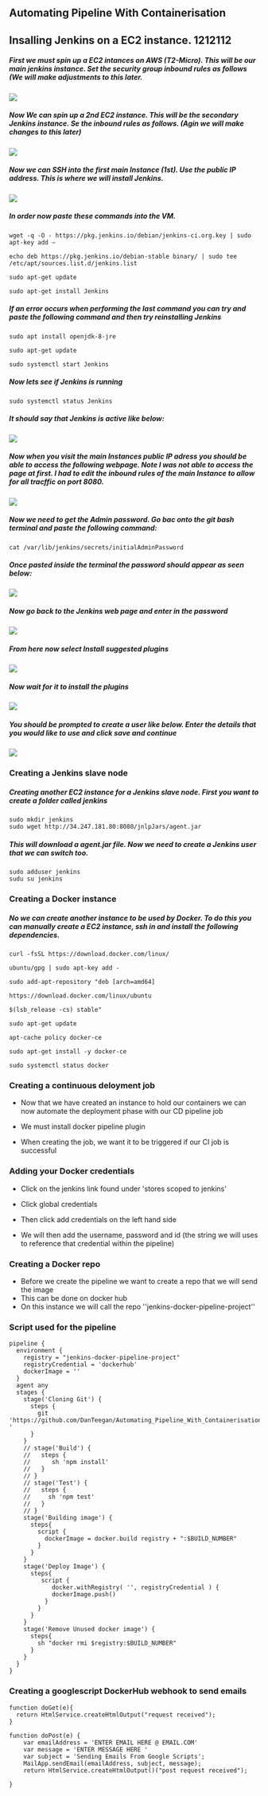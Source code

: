 
## Automating Pipeline With Containerisation
## Insalling Jenkins on a EC2 instance. 1212112

##### First we must spin up a EC2 intances on AWS (T2-Micro). This will be our main jenkins instance. Set the security group inbound rules as follows (We will make adjustments to this later.

![](images/1.png)

##### Now We can spin up a 2nd EC2 instance. This will be the secondary Jenkins instance. Se the inbound rules as follows. (Agin we will make changes to this later)

![](images/2.png)


##### Now we can SSH into the first main Instance (1st). Use the public IP address. This is where we will install Jenkins.

![](images/3.png)

##### In order now paste these commands into the VM.
```
wget -q -O - https://pkg.jenkins.io/debian/jenkins-ci.org.key | sudo apt-key add –
```
```
echo deb https://pkg.jenkins.io/debian-stable binary/ | sudo tee /etc/apt/sources.list.d/jenkins.list
```
```
sudo apt-get update
```
```
sudo apt-get install Jenkins
```

##### If an error occurs when performing the last command you can try and paste the following command and then try reinstalling Jenkins

```
sudo apt install openjdk-8-jre
```
```
sudo apt-get update
```
```
sudo systemctl start Jenkins
```
##### Now lets see if Jenkins is running

```
sudo systemctl status Jenkins
```
##### It should say that Jenkins is active like below:

![](images/4.png)

##### Now when you visit the main Instances public IP adress you should be able to access the following webpage. Note I was not able to access the page at first. I had to edit the inbound rules of the main Instance to allow for all tracffic on port 8080.

![](images/5.png)

##### Now we need to get the Admin password. Go bac onto the git bash terminal and paste the following command:
```
cat /var/lib/jenkins/secrets/initialAdminPassword
```
##### Once pasted inside the terminal the password should appear as seen below:

![](images/6.png)

##### Now go back to the Jenkins web page and enter in the password

![](images/7.png)

##### From here now select Install suggested plugins

![](images/8.png)

##### Now wait for it to install the plugins

![](images/9.png)

##### You should be prompted to create a user like below. Enter the details that you would like to use and click save and continue

![](images/10.png)

### Creating a Jenkins slave node

##### Creating another EC2 instance for a Jenkins slave node. First you want to create a folder called jenkins
```
sudo mkdir jenkins
sudo wget http://34.247.181.80:8080/jnlpJars/agent.jar
```
##### This will download a agent.jar file. Now we need to create a Jenkins user that we can switch too. 
```
sudo adduser jenkins
sudu su jenkins
```

### Creating a Docker instance

##### No we can create another instance to be used by Docker. To do this you can manually create a EC2 instance, ssh in and install the following  dependencies.
```
curl -fsSL https://download.docker.com/linux/
```
```
ubuntu/gpg | sudo apt-key add -
```
```
sudo add-apt-repository "deb [arch=amd64] 
```
```
https://download.docker.com/linux/ubuntu 
```
```
$(lsb_release -cs) stable"
```
```
sudo apt-get update
```
```
apt-cache policy docker-ce
```
```
sudo apt-get install -y docker-ce
```
```
sudo systemctl status docker
```

### Creating a continuous deloyment job

- Now that we have created an instance to hold our containers we can now automate the deployment phase with our CD pipeline job

- We must install docker pipeline plugin

- When creating the job, we want it to be triggered if our CI job is successful

### Adding your Docker credentials

- Click on the jenkins link found under 'stores scoped to jenkins'

- Click global credentials
- Then click add credentials on the left hand side
- We will then add the username, password and id (the string we will uses to reference that credential within the pipeline)

### Creating a Docker repo

- Before we create the pipeline we want to create a repo that we will send the image
- This can be done on docker hub
- On this instance we will call the repo ''jenkins-docker-pipeline-project''

### Script used for the pipeline
```
pipeline {
  environment {
    registry = "jenkins-docker-pipeline-project"
    registryCredential = 'dockerhub'
    dockerImage = ''
  }
  agent any
  stages {
    stage('Cloning Git') {
      steps {
        git 'https://github.com/DanTeegan/Automating_Pipeline_With_Containerisation-'
      }
    }
    // stage('Build') {
    //   steps {
    //      sh 'npm install'
    //   }
    // }
    // stage('Test') {
    //   steps {
    //     sh 'npm test'
    //   }
    // }
    stage('Building image') {
      steps{
        script {
          dockerImage = docker.build registry + ":$BUILD_NUMBER"
        }
      }
    }
    stage('Deploy Image') {
      steps{
         script {
            docker.withRegistry( '', registryCredential ) {
            dockerImage.push()
          }
        }
      }
    }
    stage('Remove Unused docker image') {
      steps{
        sh "docker rmi $registry:$BUILD_NUMBER"
      }
    }
  }
}
```

### Creating a googlescript DockerHub webhook to send emails
```
function doGet(e){
  return HtmlService.createHtmlOutput("request received");
}

function doPost(e) {
    var emailAddress = 'ENTER EMAIL HERE @ EMAIL.COM'
    var message = 'ENTER MESSAGE HERE '
    var subject = 'Sending Emails From Google Scripts';
    MailApp.sendEmail(emailAddress, subject, message);
    return HtmlService.createHtmlOutput()("post request received");
  
}
```
